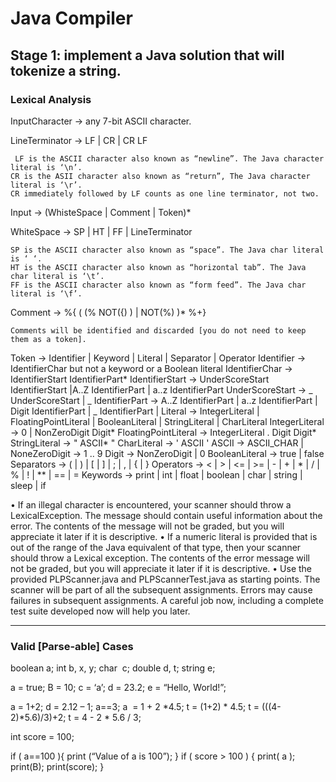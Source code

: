 # Java Compiler
## Stage 1:  implement a Java solution that will tokenize a string.
### Lexical Analysis

InputCharacter  -> any 7-bit ASCII character.

LineTerminator -> LF | CR | CR LF

	 LF is the ASCII character also known as “newline”. The Java character literal is ‘\n’.
	CR is the ASII character also known as “return”, The Java character literal is ‘\r’.
	CR immediately followed by LF counts as one line terminator, not two. 

Input -> (WhisteSpace | Comment | Token)*

WhiteSpace  -> SP | HT | FF | LineTerminator

	SP is the ASCII character also known as “space”. The Java char literal is ‘ ‘.
	HT is the ASCII character also known as “horizontal tab”. The Java char literal is ‘\t’. 
	FF is the ASCII character also known as “form feed”. The Java char literal is ‘\f’. 

Comment ->  %{    (   (% NOT({) ) | NOT(%) )* %+}

	Comments will be identified and discarded [you do not need to keep them as a token].

Token  -> Identifier | Keyword | Literal | Separator | Operator
Identifier  -> IdentifierChar but not a keyword or a Boolean literal
IdentifierChar  -> IdentifierStart IdentifierPart*
IdentifierStart  -> UnderScoreStart IdentifierStart |A..Z IdentifierPart | a..z IdentifierPart
UnderScoreStart   -> _ UnderScoreStart | _
IdentifierPart -> A..Z IdentifierPart | a..z IdentifierPart | Digit IdentifierPart | _ IdentifierPart | 
Literal  -> IntegerLiteral | FloatingPointLiteral | BooleanLiteral | StringLiteral | CharLiteral
IntegerLiteral -> 0 | NonZeroDigit Digit*
FloatingPointLiteral ->  IntegerLiteral . Digit Digit*
StringLiteral -> " ASCII* "
CharLiteral -> ' ASCII '
ASCII ->  ASCII_CHAR | 
NoneZeroDigit ->  1 .. 9
Digit -> NonZeroDigit | 0
BooleanLiteral -> true | false
Separators -> ( | ) | [ | ] | ; | , | { | }
Operators ->  < | > | <= | >= | - | + | * | / | % | ! | ** | == | =
Keywords -> print | int | float | boolean | char | string | sleep | if


•	If an illegal character is encountered, your scanner should throw a LexicalException. The message should contain useful information about the error. The contents of the message will not be graded, but you will appreciate it later if it is descriptive.
•	If a numeric literal is provided that is out of the range of the Java equivalent of that type, then your scanner should throw a Lexical exception. The contents of the error message will not be graded, but you will appreciate it later if it is descriptive. 
•	Use the provided PLPScanner.java and PLPScannerTest.java as starting points. The scanner will be part of all the subsequent assignments. Errors may cause failures in subsequent assignments. A careful job now, including a complete test suite developed now will help you later.

------------
### Valid [Parse-able] Cases

boolean a;
int b, x, y;
char  c;
double d, t;
string e;

a = true;
B = 10;
c = ‘a’;
d = 23.2;
e = “Hello, World!”;

a = 1+2;
d = 2.12 – 1;
a==3;
a  = 1 + 2 *4.5;
t = (1+2) * 4.5;
t = (((4-2)*5.6)/3)+2;
t = 4 - 2 * 5.6 / 3;

int score = 100;

if ( a==100 ){
  print (“Value of a is 100”);
}
if ( score > 100 ) {
  print( a );
  print(B);
  print(score);
}
